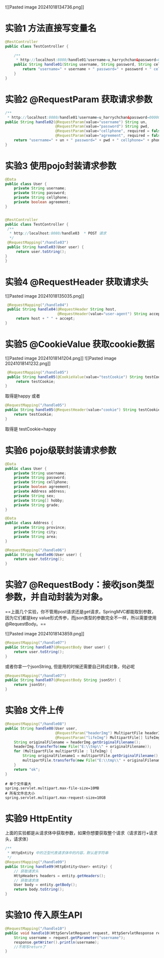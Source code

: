 ![[Pasted image 20241018134736.png]]

# 实验1 方法直接写变量名
```java
@RestController  
public class TestController {  
  
    /**  
     * http://localhost:8080/handle01?username=u_harrychchan&password=000000als&cellphone=15566286956&agreement=on     */    @RequestMapping("/handle01")  
    public String handle01(String username, String password, String cellphone, boolean agreement) {  
        return "username=" + username + " password=" + password + " cellphone=" + cellphone + " agreement=" + agreement;  
    }
}
```
# 实验2 @RequestParam 获取请求参数
```java
/**  
 * http://localhost:8080/handle01?username=u_harrychchan&password=000000als&cellphone=15566286956&agreement=on */@RequestMapping("/handle02")  
public String handle02(@RequestParam(value="username") String un,  
                       @RequestParam(value="password") String pwd,  
                       @RequestParam(value="cellphone", required = false) String phone,  
                       @RequestParam(value="agreement", required = false) boolean flag) {  
    return "username=" + un + " password=" + pwd + " cellphone=" + phone + " agreement=" + flag;  
}
```
# 实验3 使用pojo封装请求参数
```java
@Data  
public class User {  
    private String username;  
    private String password;  
    private String cellphone;  
    private boolean agreement;  
}


@RestController  
public class TestController {  
 /**  
  * http://localhost:8080/handle03  * POST 请求  
  */  
 @RequestMapping("/handle03")  
 public String handle03(User user) {  
     return user.toString();  
}
}
```

# 实验4 @RequestHeader 获取请求头
![[Pasted image 20241018135035.png]]
```java
 @RequestMapping("/handle04")  
 public String handle04(@RequestHeader String host,  
                        @RequestHeader(value="user-agent") String accept) {  
     return host + " " + accept;  
}
```

# 实验5 @CookieValue 获取cookie数据
![[Pasted image 20241018141204.png]]
![[Pasted image 20241018141232.png]]
```java
 @RequestMapping("/handle05")  
 public String handle05(@CookieValue(value="testCookie") String testCookie) {  
     return testCookie;  
}
```
取得是happy
或者
```java
@RequestMapping("/handle05")  
public String handle05(@RequestHeader(value="cookie") String testCookie) {  
    return testCookie;  
}
```
取得是 testCookie=happy

# 实验6 pojo级联封装请求参数
```java
@Data  
public class User {  
    private String username;  
    private String password;  
    private String cellphone;  
    private boolean agreement;  
    private Address address;  
    private String sex;  
    private String[] hobby;  
    private String grade;  
}

@Data  
public class Address {  
    private String province;  
    private String city;  
    private String area;  
}

@RequestMapping("/handle06")  
public String handle06(User user) {  
    return user.toString();  
}
```

# 实验7 @RequestBody：接收json类型参数，并自动封装为对象。
==上面几个实验，你不管用post请求还是get请求，SpringMVC都能取到参数，因为它们都是key value形式传参，而json类型的参数完全不一样，所以需要使用@RequestBody。==


![[Pasted image 20241018143859.png]]

```java
@RequestMapping("/handle07")  
public String handle07(@RequestBody User user) {  
    return user.toString();  
}
```
或者你拿一个jsonString, 但是用的时候还需要自己转成对象，何必呢

```java
@RequestMapping("/handle07")  
public String handle07(@RequestBody String jsonStr) {  
    return jsonStr;  
}
```

# 实验8 文件上传
```java
@RequestMapping("/handle08")  
public String handle08(User user,  
                       @RequestParam("headerImg") MultipartFile headerImg,  
                       @RequestParam("lifeImg") MultipartFile[] lifeImg) throws IOException {  
    String originalFilename = headerImg.getOriginalFilename();  
    headerImg.transferTo(new File("E:\\tmp\\" + originalFilename));  
    for (MultipartFile multipartFile : lifeImg) {  
        String originalFilename1 = multipartFile.getOriginalFilename();  
        multipartFile.transferTo(new File("E:\\tmp\\" + originalFilename1));  
    }  
    return "ok";  
}
```

```properties
# 单个文件最大  
spring.servlet.multipart.max-file-size=10MB  
# 所有文件总大小  
spring.servlet.multipart.max-request-size=10GB
```

# 实验9 HttpEntity
上面的实验都是从请求体中获取参数，如果你想要获取整个请求（请求首行+请求头，请求体）
```java
/**  
 * HttpEntity 中的泛型代表请求体中的内容，默认是字符串  
 */  
@RequestMapping("/handle09")  
public String handle09(HttpEntity<User> entity) {  
    // 获取请求头  
    HttpHeaders headers = entity.getHeaders();  
    // 获取请求体  
    User body = entity.getBody();  
    return body.toString();  
}
```

# 实验10 传入原生API
```java
@RequestMapping("/handle10")  
public void handle10(HttpServletRequest request, HttpServletResponse response) throws IOException {  
    String username = request.getParameter("username");  
    response.getWriter().println(username);  
    //不用写return了
}
```